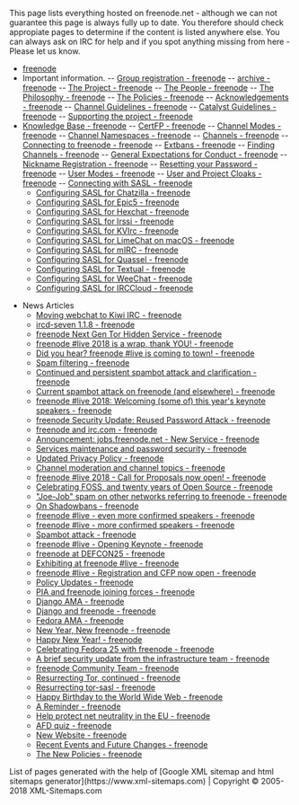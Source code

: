 This page lists everything hosted on freenode.net - although we can not guarantee this page is always fully up to date. You therefore should check appropiate pages to determine if the content is listed anywhere else. You can always ask on IRC for help and if you spot anything missing from here - Please let us know.
 -   [freenode](http://freenode.net/. "freenode")
 -    Important information. 
	 -- [Group registration - freenode](http://freenode.net/groupreg "Group registration - freenode")
	 -- [archive - freenode](http://freenode.net/archive "archive - freenode")
      -- [The Project - freenode](http://freenode.net/project "The Project - freenode")
       -- [The People - freenode](http://freenode.net/people "The People - freenode")
       -- [The Philosophy - freenode](http://freenode.net/philosophy "The Philosophy - freenode")
        -- [The Policies - freenode](http://freenode.net/policies "The Policies - freenode")
        -- [Acknowledgements - freenode](http://freenode.net/acknowledgements "Acknowledgements - freenode")
       -- [Channel Guidelines - freenode](http://freenode.net/changuide "Channel Guidelines - freenode")
       -- [Catalyst Guidelines - freenode](http://freenode.net/catalysts "Catalyst Guidelines - freenode")
       -- [Supporting the project - freenode](http://freenode.net/support "Supporting the project - freenode")
-    [Knowledge Base - freenode](http://freenode.net/kb/all "Knowledge Base - freenode")
        --   [CertFP - freenode](http://freenode.net/kb/answer/certfp "CertFP - freenode")
        --   [Channel Modes - freenode](http://freenode.net/kb/answer/channelmodes "Channel Modes - freenode")
        --   [Channel Namespaces - freenode](http://freenode.net/kb/answer/namespaces "Channel Namespaces - freenode")
        --   [Channels - freenode](http://freenode.net/kb/answer/channels "Channels - freenode")
        --   [Connecting to freenode - freenode](http://freenode.net/kb/answer/chat "Connecting to freenode - freenode")
   -- [Extbans - freenode](http://freenode.net/kb/answer/extbans "Extbans - freenode")
   --   [Finding Channels - freenode](http://freenode.net/kb/answer/findingchannels "Finding Channels - freenode")
    --   [General Expectations for Conduct - freenode](http://freenode.net/kb/answer/conduct "General Expectations for Conduct - freenode")
     --   [Nickname Registration - freenode](http://freenode.net/kb/answer/registration "Nickname Registration - freenode")
     --  [Resetting your Password - freenode](http://freenode.net/kb/answer/sendpass "Resetting your Password - freenode")
      --   [User Modes - freenode](http://freenode.net/kb/answer/usermodes "User Modes - freenode")
      --   [User and Project Cloaks - freenode](http://freenode.net/kb/answer/cloaks "User and Project Cloaks - freenode")
      --   [Connecting with SASL - freenode](http://freenode.net/kb/answer/sasl "Connecting with SASL - freenode")
        *   [Configuring SASL for Chatzilla - freenode](http://freenode.net/kb/answer/chatzilla "Configuring SASL for Chatzilla - freenode")
        *   [Configuring SASL for Epic5 - freenode](http://freenode.net/kb/answer/epic5 "Configuring SASL for Epic5 - freenode")
        *   [Configuring SASL for Hexchat - freenode](http://freenode.net/kb/answer/hexchat "Configuring SASL for Hexchat - freenode")
        *   [Configuring SASL for Irssi - freenode](http://freenode.net/kb/answer/irssi "Configuring SASL for Irssi - freenode")
        *   [Configuring SASL for KVIrc - freenode](http://freenode.net/kb/answer/kvirc "Configuring SASL for KVIrc - freenode")
        *   [Configuring SASL for LimeChat on macOS - freenode](http://freenode.net/kb/answer/limechat "Configuring SASL for LimeChat on macOS - freenode")
        *   [Configuring SASL for mIRC - freenode](http://freenode.net/kb/answer/mirc "Configuring SASL for mIRC - freenode")
        *   [Configuring SASL for Quassel - freenode](http://freenode.net/kb/answer/quassel "Configuring SASL for Quassel - freenode")
        *   [Configuring SASL for Textual - freenode](http://freenode.net/kb/answer/textual "Configuring SASL for Textual - freenode")
        *   [Configuring SASL for WeeChat - freenode](http://freenode.net/kb/answer/weechat "Configuring SASL for WeeChat - freenode")
        *   [Configuring SASL for IRCCloud - freenode](http://freenode.net/kb/answer/irccloud "Configuring SASL for IRCCloud - freenode")
*   News Articles
    *   [Moving webchat to Kiwi IRC - freenode](http://freenode.net/news/moving-to-kiwiirc "Moving webchat to Kiwi IRC - freenode")
    *   [ircd-seven 1.1.8 - freenode](http://freenode.net/news/seven-118 "ircd-seven 1.1.8 - freenode")
    *   [freenode Next Gen Tor Hidden Service - freenode](http://freenode.net/news/torv3 "freenode Next Gen Tor Hidden Service - freenode")
    *   [freenode #live 2018 is a wrap, thank YOU! - freenode](http://freenode.net/news/live-2018 "freenode #live 2018 is a wrap, thank YOU! - freenode")
    *   [Did you hear? freenode #live is coming to town! - freenode](http://freenode.net/news/live "Did you hear? freenode #live is coming to town! - freenode")
    *   [Spam filtering - freenode](http://freenode.net/news/spamfilter "Spam filtering - freenode")
    *   [Continued and persistent spambot attack and clarification - freenode](http://freenode.net/news/spam-shake "Continued and persistent spambot attack and clarification - freenode")
    *   [Current spambot attack on freenode (and elsewhere) - freenode](http://freenode.net/news/spambot-attack "Current spambot attack on freenode (and elsewhere) - freenode")
    *   [freenode #live 2018: Welcoming (some of) this year's keynote speakers - freenode](http://freenode.net/news/freenode-live-keynotes "freenode #live 2018: Welcoming (some of) this year&#39;s keynote speakers - freenode")
    *   [freenode Security Update: Reused Password Attack - freenode](http://freenode.net/news/security-update-rpa "freenode Security Update: Reused Password Attack - freenode")
    *   [freenode and irc.com - freenode](http://freenode.net/news/freenode-irccom "freenode and irc.com - freenode")
    *   [Announcement: jobs.freenode.net - New Service - freenode](http://freenode.net/news/jobs-freenode "Announcement: jobs.freenode.net - New Service - freenode")
    *   [Services maintenance and password security - freenode](http://freenode.net/news/services-maintenance-password-security "Services maintenance and password security - freenode")
    *   [Updated Privacy Policy - freenode](http://freenode.net/news/updated-privacy "Updated Privacy Policy - freenode")
    *   [Channel moderation and channel topics - freenode](http://freenode.net/news/topic-lock "Channel moderation and channel topics - freenode")
    *   [freenode #live 2018 - Call for Proposals now open! - freenode](http://freenode.net/news/live-cfp "freenode #live 2018 - Call for Proposals now open! - freenode")
    *   [Celebrating FOSS, and twenty years of Open Source - freenode](http://freenode.net/news/foss-month "Celebrating FOSS, and twenty years of Open Source - freenode")
    *   ["Joe-Job" spam on other networks referring to freenode - freenode](http://freenode.net/news/joe-job-spam "&#34;Joe-Job&#34; spam on other networks referring to freenode - freenode")
    *   [On Shadowbans - freenode](http://freenode.net/news/shadowban-fix "On Shadowbans - freenode")
    *   [freenode #live - even more confirmed speakers - freenode](http://freenode.net/news/freenode-live-more-speakers "freenode #live - even more confirmed speakers - freenode")
    *   [freenode #live - more confirmed speakers - freenode](http://freenode.net/news/freenode-live-speakers "freenode #live - more confirmed speakers - freenode")
    *   [Spambot attack - freenode](http://freenode.net/news/spamwave "Spambot attack - freenode")
    *   [freenode #live - Opening Keynote - freenode](http://freenode.net/news/opening-keynote "freenode #live - Opening Keynote - freenode")
    *   [freenode at DEFCON25 - freenode](http://freenode.net/news/defcon "freenode at DEFCON25 - freenode")
    *   [Exhibiting at freenode #live - freenode](http://freenode.net/news/freenode-live-exhibit "Exhibiting at freenode #live - freenode")
    *   [freenode #live - Registration and CFP now open - freenode](http://freenode.net/news/freenode-live "freenode #live - Registration and CFP now open - freenode")
    *   [Policy Updates - freenode](http://freenode.net/news/fn-policy "Policy Updates - freenode")
    *   [PIA and freenode joining forces - freenode](http://freenode.net/news/pia-fn "PIA and freenode joining forces - freenode")
    *   [Django AMA - freenode](http://freenode.net/news/django-ama "Django AMA - freenode")
    *   [Django and freenode - freenode](http://freenode.net/news/django-and-freenode "Django and freenode - freenode")
    *   [Fedora AMA - freenode](http://freenode.net/news/fedora-ama "Fedora AMA - freenode")
    *   [New Year, New freenode - freenode](http://freenode.net/news/new-year-new-freenode "New Year, New freenode - freenode")
    *   [Happy New Year! - freenode](http://freenode.net/news/2016-is-finally-dead "Happy New Year! - freenode")
    *   [Celebrating Fedora 25 with freenode - freenode](http://freenode.net/news/celebrating-fedora-freenode "Celebrating Fedora 25 with freenode - freenode")
    *   [A brief security update from the infrastructure team - freenode](http://freenode.net/news/PSA-brief-update-infra "A brief security update from the infrastructure team - freenode")
    *   [freenode Community Team - freenode](http://freenode.net/news/community "freenode Community Team - freenode")
    *   [Resurrecting Tor, continued - freenode](http://freenode.net/news/tor-online "Resurrecting Tor, continued - freenode")
    *   [Resurrecting tor-sasl - freenode](http://freenode.net/news/resurrecting-tor "Resurrecting tor-sasl - freenode")
    *   [Happy Birthday to the World Wide Web - freenode](http://freenode.net/news/www25 "Happy Birthday to the World Wide Web - freenode")
    *   [A Reminder - freenode](http://freenode.net/news/a-reminder "A Reminder - freenode")
    *   [Help protect net neutrality in the EU - freenode](http://freenode.net/news/eu-net-neutrality "Help protect net neutrality in the EU - freenode")
    *   [AFD quiz - freenode](http://freenode.net/news/afd-2016 "AFD quiz - freenode")
    *   [New Website - freenode](http://freenode.net/news/new-website "New Website - freenode")
    *   [Recent Events and Future Changes - freenode](http://freenode.net/news/recent-events-and-future-changes "Recent Events and Future Changes - freenode")
    *   [The New Policies - freenode](http://freenode.net/news/the-new-policies "The New Policies - freenode")

</div>

<div id="footer">List of pages generated with the help of [Google XML sitemap and html sitemaps generator](https://www.xml-sitemaps.com) | Copyright © 2005-2018 XML-Sitemaps.com</div>
